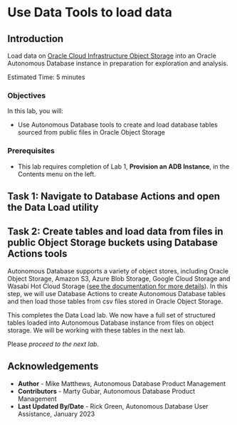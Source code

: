 # Use Data Tools to load data

## Introduction

Load data on [Oracle Cloud Infrastructure Object Storage](https://www.oracle.com/cloud/storage/object-storage.html) into an Oracle Autonomous Database instance in preparation for exploration and analysis.

Estimated Time: 5 minutes

### Objectives

In this lab, you will:
* Use Autonomous Database tools to create and load database tables sourced from public files in Oracle Object Storage


### Prerequisites

- This lab requires completion of Lab 1, **Provision an ADB Instance**, in the Contents menu on the left.

## Task 1: Navigate to Database Actions and open the Data Load utility

[](include:adb-goto-data-load-utility.md)

## Task 2: Create tables and load data from files in public Object Storage buckets using Database Actions tools

Autonomous Database supports a variety of object stores, including Oracle Object Storage, Amazon S3, Azure Blob Storage, Google Cloud Storage and Wasabi Hot Cloud Storage ([see the documentation for more details](https://docs.oracle.com/en/cloud/paas/autonomous-database/adbsa/data-load.html#GUID-E810061A-42B3-485F-92B8-3B872D790D85)). In this step, we will use Database Actions to create Autonomous Database tables and then load those tables from csv files stored in Oracle Object Storage.

[](include:adb-load-public-db-actions-15-min-quickstart.md)

This completes the Data Load lab. We now have a full set of structured tables loaded into Autonomous Database instance from files on object storage. We will be working with these tables in the next lab.

Please *proceed to the next lab*.

## Acknowledgements

* **Author** - Mike Matthews, Autonomous Database Product Management
* **Contributors** -  Marty Gubar, Autonomous Database Product Management
* **Last Updated By/Date** - Rick Green, Autonomous Database User Assistance, January 2023
